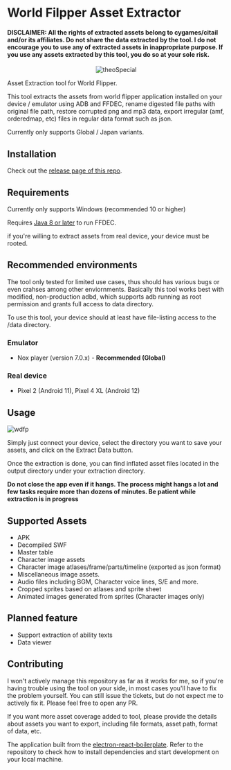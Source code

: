 # World Filpper Asset Extractor

#### DISCLAIMER: All the rights of extracted assets belong to cygames/citail and/or its affiliates. Do not share the data extracted by the tool. I do not encourage you to use any of extracted assets in inappropriate purpose. If you use any assets extracted by this tool, you do so at your sole risk.

<p align="center">
 <img src="https://user-images.githubusercontent.com/19164553/150029824-aace84ff-766d-4555-ba72-794d610761b5.gif" alt="theoSpecial" />
</p>

Asset Extraction tool for World Flipper.

This tool extracts the assets from world flipper application installed on your device / emulator using ADB and FFDEC, rename digested file paths with original file path, restore corrupted png and mp3 data, export irregular (amf, orderedmap, etc) files in regular data format such as json.

Currently only supports Global / Japan variants. 

## Installation

Check out the [release page of this repo](https://github.com/ScripterSugar/wdfp-extractor/releases).

## Requirements

Currently only supports Windows (recommended 10 or higher)

Requires [Java 8 or later](https://www.java.com/en/download/) to run FFDEC.

if you're willing to extract assets from real device, your device must be rooted.

## Recommended environments

The tool only tested for limited use cases, thus should has various bugs or even crahses among other enviornments. Basically this tool works best with modified, non-production adbd, which supports adb running as root permission and grants full access to data directory.

To use this tool, your device should at least have file-listing access to the /data directory.

### Emulator
- Nox player (version 7.0.x) - **Recommended (Global)**

### Real device
- Pixel 2 (Android 11), Pixel 4 XL (Android 12)

## Usage
![wdfp](https://user-images.githubusercontent.com/19164553/149924519-91e016e3-5ac7-4d97-a8f3-c7c833f79e76.gif)

Simply just connect your device, select the directory you want to save your assets, and click on the Extract Data button.

Once the extraction is done, you can find inflated asset files located in the output directory under your extraction directory.

**Do not close the app even if it hangs. The process might hangs a lot and few tasks require more than dozens of minutes. Be patient while extraction is in progress**

## Supported Assets
- APK
- Decompiled SWF
- Master table
- Character image assets
- Character image atlases/frame/parts/timeline (exported as json format)
- Miscellaneous image assets.
- Audio files including BGM, Character voice lines, S/E and more.
- Cropped sprites based on atlases and sprite sheet
- Animated images generated from sprites (Character images only)

## Planned feature
- Support extraction of ability texts
- Data viewer

## Contributing

I won't actively manage this repository as far as it works for me, so if you're having trouble using the tool on your side, in most cases you'll have to fix the problem yourself. You can still issue the tickets, but do not expect me to actively fix it. Please feel free to open any PR.

If you want more asset coverage added to tool, please provide the details about assets you want to export, including file formats, asset path, format of data, etc.

The application built from the [electron-react-boilerplate](https://github.com/electron-react-boilerplate/electron-react-boilerplate). Refer to the repository to check how to install dependencies and start development on your local machine.




